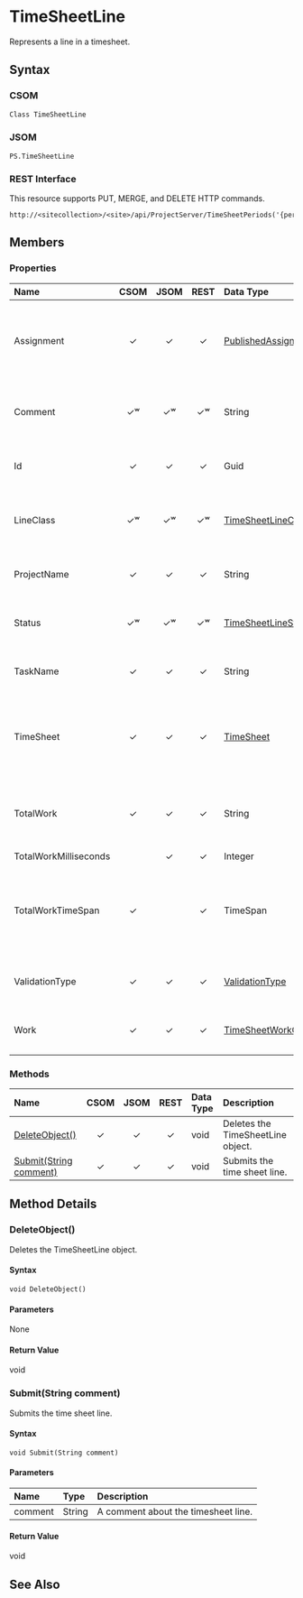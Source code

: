 [comment]: # (Name:TimeSheetLine)
[comment]: # (Type:Object)
[comment]: # (Status:Incomplete)
[comment]: # (GeneratedDate:2016-12-13 02:07:22Z)

# TimeSheetLine

Represents a line in a timesheet.



## Syntax

### CSOM

```C#
Class TimeSheetLine 
```
### JSOM

```
PS.TimeSheetLine
```
### REST Interface

This resource supports PUT, MERGE, and DELETE HTTP commands.

```
http://<sitecollection>/<site>/api/ProjectServer/TimeSheetPeriods('{periodid}')/TimeSheet/Lines('{lineid}')
```


## Members

### Properties

|**Name**|**CSOM**|**JSOM**|**REST**|**Data Type**|**Description**|
|:-----|:-----:|:-----:|:-----:|:-----|:-----|
|Assignment|&#x2713;|&#x2713;|&#x2713;|[PublishedAssignment](PublishedAssignment.md)|Gets the assignment that is associated with the timesheet line.|
|Comment|&#x2713;&#x02B7;|&#x2713;&#x02B7;|&#x2713;&#x02B7;|String|Gets or sets the timesheet line comment.|
|Id|&#x2713;|&#x2713;|&#x2713;|Guid|Gets the GUID of the timesheet line.|
|LineClass|&#x2713;&#x02B7;|&#x2713;&#x02B7;|&#x2713;&#x02B7;|[TimeSheetLineClass](TimeSheetLineClass.md)|Gets or sets the class of the timesheet line.|
|ProjectName|&#x2713;|&#x2713;|&#x2713;|String|Gets the timesheet line project name.|
|Status|&#x2713;&#x02B7;|&#x2713;&#x02B7;|&#x2713;&#x02B7;|[TimeSheetLineStatus](TimeSheetLineStatus.md)|Gets or sets the timesheet line status.|
|TaskName|&#x2713;|&#x2713;|&#x2713;|String|Gets the timesheet line task name.|
|TimeSheet|&#x2713;|&#x2713;|&#x2713;|[TimeSheet](TimeSheet.md)|Gets the timesheet that is associated with the timesheet line.|
|TotalWork|&#x2713;|&#x2713;|&#x2713;|String|Gets the total amount of work in a timesheet line.|
|TotalWorkMilliseconds||&#x2713;|&#x2713;|Integer||
|TotalWorkTimeSpan|&#x2713;||&#x2713;|TimeSpan|Gets the time interval for the total amount of work in a timesheet line.|
|ValidationType|&#x2713;|&#x2713;|&#x2713;|[ValidationType](ValidationType.md)|Gets the timesheet validation type.|
|Work|&#x2713;|&#x2713;|&#x2713;|[TimeSheetWorkCollection](TimeSheetWorkCollection.md)|Gets the actual work on the timesheet.|





### Methods

|**Name**|**CSOM**|**JSOM**|**REST**|**Data Type**|**Description**|
|:-----|:-----:|:-----:|:-----:|:-----|:-----|
|[DeleteObject()](#DeleteObject__)|&#x2713;|&#x2713;|&#x2713;|void|Deletes the TimeSheetLine object.|
|[Submit(String comment)](#Submit_String_comment_)|&#x2713;|&#x2713;|&#x2713;|void|Submits the time sheet line.|



## Method Details


### <a id="DeleteObject__"></a>DeleteObject()
 
Deletes the TimeSheetLine object.

#### Syntax

```
void DeleteObject()
```

#### Parameters

None

#### Return Value

void

### <a id="Submit_String_comment_"></a>Submit(String comment)
 
Submits the time sheet line.

#### Syntax

```
void Submit(String comment)
```

#### Parameters
|**Name** |**Type**|**Description**|
|:------ |:----|:------ |
|comment| String | A comment about the timesheet line.


#### Return Value

void


## See Also
